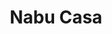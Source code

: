 ---
codehost: https://github.com/https://github.com/nabucasa
facebook: https://facebook.com/NabuCasa
logohandle: nabucasa
sort: nabucasa
title: Nabu Casa
twitter: https://x.com/nabucasa
website: https://www.nabucasa.com/
---